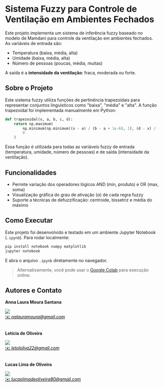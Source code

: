 # Sistema Fuzzy para Controle de Ventilação em Ambientes Fechados

Este projeto implementa um sistema de inferência fuzzy baseado no modelo de Mamdani para controle da ventilação em ambientes fechados. As variáveis de entrada são:

- Temperatura (baixa, média, alta)
- Umidade (baixa, média, alta)
- Número de pessoas (poucas, média, muitas)

A saída é a **intensidade da ventilação**: fraca, moderada ou forte.

## Sobre o Projeto

Este sistema fuzzy utiliza funções de pertinência trapezoidais para representar conjuntos linguísticos como "baixa", "média" e "alta". A função trapezoidal foi implementada manualmente em Python:

```python
def trapezoidal(x, a, b, c, d):
    return np.maximum(
        np.minimum(np.minimum((x - a) / (b - a + 1e-6), 1), (d - x) / (d - c + 1e-6)),
        0
    )
```

Essa função é utilizada para todas as variáveis fuzzy de entrada (temperatura, umidade, número de pessoas) e de saída (intensidade da ventilação).

## Funcionalidades

- Permite variação dos operadores lógicos AND (min, produto) e OR (max, soma)
- Visualização gráfica do grau de ativação (α) de cada regra fuzzy
- Suporte a técnicas de defuzzificação: centroide, bissetriz e média do máximo


## Como Executar

Este projeto foi desenvolvido e testado em um ambiente Jupyter Notebook (`.ipynb`). Para rodar localmente:

```bash
pip install notebook numpy matplotlib
jupyter notebook
```

E abra o arquivo `.ipynb` diretamente no navegador.

> Alternativamente, você pode usar o [Google Colab](https://colab.research.google.com/) para execução online.

## Autores e Contato

<div>
 <p align="justify"><strong>Anna Laura Moura Santana</strong></p>
 <a href="https://t.me/">
 <img align="center" src="https://img.shields.io/badge/Telegram-2CA5E0?style=for-the-badge&logo=telegram&logoColor=white"/> 
 </a>
</div>
<a style="color:black" href="mailto:nalauramoura@gmail.com?subject=[GitHub]%20Source%20Dynamic%20Lists">
✉️ <i>nalauramoura@gmail.com</i>
</a>

<div>
 <br><p align="justify"><strong>Letícia de Oliveira</strong></p>
 <a href="https://t.me/letolsilva">
 <img align="center" src="https://img.shields.io/badge/Telegram-2CA5E0?style=for-the-badge&logo=telegram&logoColor=white"/> 
 </a>
</div>
<a style="color:black" href="mailto:letolsilva22@gmail.com?subject=[GitHub]%20Source%20Dynamic%20Lists">
✉️ <i>letolsilva22@gmail.com</i>
</a>

<div>
 <br><p align="justify"><strong>Lucas Lima de Oliveira</strong></p>
 <a href="https://t.me/">
 <img align="center" src="https://img.shields.io/badge/Telegram-2CA5E0?style=for-the-badge&logo=telegram&logoColor=white"/> 
 </a>
</div>
<a style="color:black" href="mailto:lucaslimadeoliveira80@gmail.com?subject=[GitHub]%20Source%20Dynamic%20Lists">
✉️ <i>lucaslimadeoliveira80@gmail.com</i>
</a>